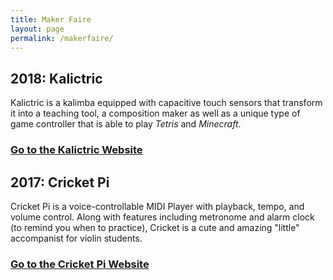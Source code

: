 ```yaml
---
title: Maker Faire
layout: page
permalink: /makerfaire/
---
```

## 2018: Kalictric
Kalictric is a kalimba equipped with capacitive touch sensors that transform it into a teaching tool, a composition maker as well as a unique type of game controller that is able to play *Tetris* and *Minecraft*.
### [Go to the Kalictric Website](https://sites.google.com/view/kalictric/ "Kalictric Homepage")  
## 2017: Cricket Pi
Cricket Pi is a voice-controllable MIDI Player with playback, tempo, and volume control. Along with features including metronome and alarm clock (to remind you when to practice), Cricket is a cute and amazing "little" accompanist for violin students. 
### [Go to the Cricket Pi Website](https://sites.google.com/view/cricketpi/ "Cricket Pi Homepage")
